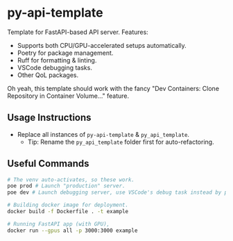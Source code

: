 # py-api-template

Template for FastAPI-based API server. Features:

- Supports both CPU/GPU-accelerated setups automatically.
- Poetry for package management.
- Ruff for formatting & linting.
- VSCode debugging tasks.
- Other QoL packages.

Oh yeah, this template should work with the fancy "Dev Containers: Clone Repository
in Container Volume..." feature.

## Usage Instructions

- Replace all instances of `py-api-template` & `py_api_template`.
  - Tip: Rename the `py_api_template` folder first for auto-refactoring.

## Useful Commands

```sh
# The venv auto-activates, so these work.
poe prod # Launch "production" server.
poe dev # Launch debugging server, use VSCode's debug task instead by pressing F5.

# Building docker image for deployment.
docker build -f Dockerfile . -t example

# Running FastAPI app (with GPU),
docker run --gpus all -p 3000:3000 example
```
